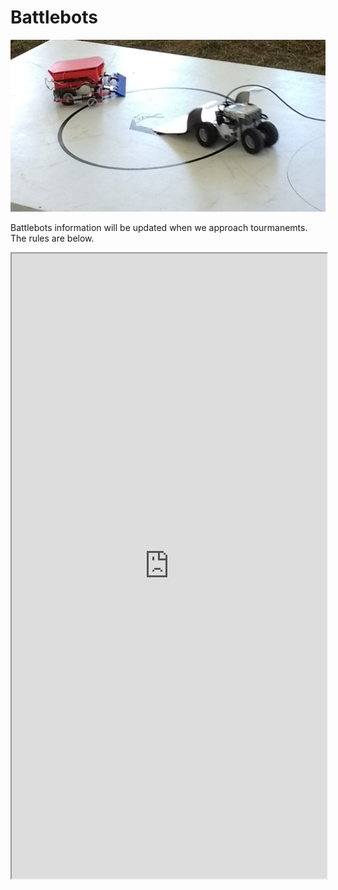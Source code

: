 # Battlebots

![Battlebots](battlebots.png)

Battlebots information will be updated when we approach tourmanemts. The rules are below.
<iframe src="https://docs.google.com/document/d/1BisRJnMas9Xf-Ym35jyPwp78q2TZizyTU6gHjnSCrRM/pub?embedded=true" width="100%" height="1000"></iframe>
